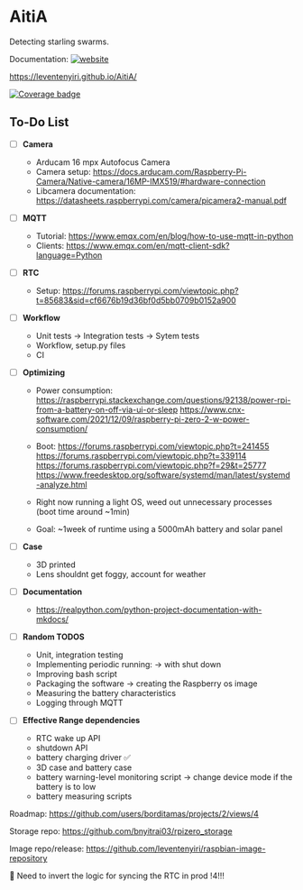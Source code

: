 # AitiA

Detecting starling swarms.

Documentation: [![website](https://github.com/leventenyiri/AitiA/actions/workflows/documentation-release.yml/badge.svg)](https://github.com/leventenyiri/AitiA/actions/workflows/documentation-release.yml)

https://leventenyiri.github.io/AitiA/



[![Coverage badge](https://img.shields.io/badge/dynamic/json?color=brightgreen&label=coverage&query=%24.message&url=https%3A%2F%2Fraw.githubusercontent.com%2Fleventenyiri%2FAitiA%2Fpython-coverage-comment-action-data%2Fendpoint.json)](https://htmlpreview.github.io/?https://github.com/leventenyiri/AitiA/blob/python-coverage-comment-action-data/htmlcov/index.html)

## To-Do List

- [ ] **Camera**
  - Arducam 16 mpx Autofocus Camera
  - Camera setup: https://docs.arducam.com/Raspberry-Pi-Camera/Native-camera/16MP-IMX519/#hardware-connection
  - Libcamera documentation: https://datasheets.raspberrypi.com/camera/picamera2-manual.pdf
     
- [ ] **MQTT**
  - Tutorial: https://www.emqx.com/en/blog/how-to-use-mqtt-in-python
  - Clients: https://www.emqx.com/en/mqtt-client-sdk?language=Python

- [ ] **RTC**
  - Setup: https://forums.raspberrypi.com/viewtopic.php?t=85683&sid=cf6676b19d36bf0d5bb0709b0152a900

- [ ] **Workflow**
  - Unit tests -> Integration tests -> Sytem tests
  - Workflow, setup.py files
  - CI
    
- [ ] **Optimizing**
  - Power consumption: https://raspberrypi.stackexchange.com/questions/92138/power-rpi-from-a-battery-on-off-via-ui-or-sleep https://www.cnx-software.com/2021/12/09/raspberry-pi-zero-2-w-power-consumption/
  - Boot: https://forums.raspberrypi.com/viewtopic.php?t=241455 https://forums.raspberrypi.com/viewtopic.php?t=339114 https://forums.raspberrypi.com/viewtopic.php?f=29&t=25777 https://www.freedesktop.org/software/systemd/man/latest/systemd-analyze.html

  - Right now running a light OS, weed out unnecessary processes (boot time around ~1min)
  - Goal: ~1week of runtime using a 5000mAh battery and solar panel

- [ ] **Case**
  - 3D printed
  - Lens shouldnt get foggy, account for weather

- [ ] **Documentation**
  - https://realpython.com/python-project-documentation-with-mkdocs/

- [ ] **Random TODOS**
  - Unit, integration testing
  - Implementing periodic running: -> with shut down
  - Improving bash script
  - Packaging the software -> creating the Raspberry os image
  - Measuring the battery characteristics
  - Logging through MQTT
    
- [ ] **Effective Range dependencies**
  - RTC wake up API
  - shutdown API
  - battery charging driver ✅
  - 3D case and battery case
  - battery warning-level monitoring script -> change device mode if the battery is to low
  - battery measuring scripts

Roadmap:
https://github.com/users/borditamas/projects/2/views/4

Storage repo:
https://github.com/bnyitrai03/rpizero_storage

Image repo/release:
https://github.com/leventenyiri/raspbian-image-repository

🚫 Need to invert the logic for syncing the RTC in prod !4!!!

